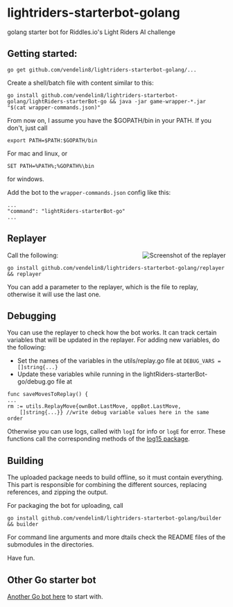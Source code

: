 # lightriders-starterbot-golang
golang starter bot for Riddles.io's Light Riders AI challenge

## Getting started:
```
go get github.com/vendelin8/lightriders-starterbot-golang/...
```

Create a shell/batch file with content similar to this:
```
go install github.com/vendelin8/lightriders-starterbot-golang/lightRiders-starterBot-go && java -jar game-wrapper-*.jar "$(cat wrapper-commands.json)"
```

From now on, I assume you have the $GOPATH/bin in your PATH. If you don't, just call
```
export PATH=$PATH:$GOPATH/bin
```
For mac and linux, or
```
SET PATH=%PATH%;%GOPATH%\bin
```
for windows.

Add the bot to the ```wrapper-commands.json``` config like this:
```
...
"command": "lightRiders-starterBot-go"
...
```

## Replayer
<img alt="Screenshot of the replayer" style="float: right;" src="http://vendelin.square7.ch/l/sc.png?" title="Replayer running in the console"/>
Call the following:

```
go install github.com/vendelin8/lightriders-starterbot-golang/replayer && replayer
```
You can add a parameter to the replayer, which is the file to replay, otherwise it will use the last one.

## Debugging
You can use the replayer to check how the bot works. It can track certain variables that will be updated in the replayer.
For adding new variables, do the following:
* Set the names of the variables in the utils/replay.go file at ```DEBUG_VARS = []string{...}```
* Update these variables while running in the lightRiders-starterBot-go/debug.go file at
```
func saveMovesToReplay() {
...
rm := utils.ReplayMove{ownBot.LastMove, oppBot.LastMove,
    []string{...}} //write debug variable values here in the same order
```
Otherwise you can use logs, called with ```logI``` for info or ```logE``` for error.
These functions call the corresponding methods of the [log15 package](http://gopkg.in/inconshreveable/log15.v2).

## Building
The uploaded package needs to build offline, so it must contain everything. This part is responsible for
combining the different sources, replacing references, and zipping the output.

For packaging the bot for uploading, call
```
go install github.com/vendelin8/lightriders-starterbot-golang/builder && builder
```

For command line arguments and more dtails check the README files of the submodules in the directories.

Have fun.

## Other Go starter bot
[Another Go bot here](https://github.com/royerk/GoLightRiders-StarterBot) to start with.
